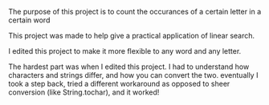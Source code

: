 The purpose of this project is to count the occurances of a certain letter in a certain word

This project was made to help give a practical application of linear search.

I edited this project to make it more flexible to any word and any letter. 

The hardest part was when I edited this project. I had to understand how characters and strings differ, and how you can convert the two. eventually I took a step back, tried a different workaround as opposed to sheer conversion (like String.tochar), and it worked!
